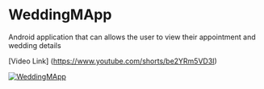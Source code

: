 # WeddingMApp
Android application that can allows the user to view their appointment and wedding details

[Video Link] (https://www.youtube.com/shorts/be2YRm5VD3I)

[![WeddingMApp](https://img.youtube.com/vi/be2YRm5VD3I/0.jpg)](https://www.youtube.com/watch?v=be2YRm5VD3I)
